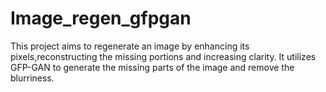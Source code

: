 # Image_regen_gfpgan
This project aims to regenerate an image by enhancing its pixels,reconstructing the missing portions and increasing clarity.
It utilizes GFP-GAN to generate the missing parts of the image and remove the blurriness.
